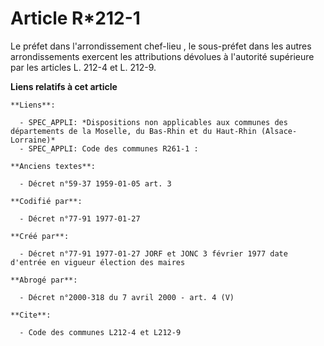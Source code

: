 # Article R*212-1

Le préfet dans l'arrondissement chef-lieu   , le sous-préfet dans les autres arrondissements exercent les attributions
dévolues à l'autorité supérieure par les articles L. 212-4 et L. 212-9.

**Liens relatifs à cet article**

	**Liens**:

	  - SPEC_APPLI: *Dispositions non applicables aux communes des départements de la Moselle, du Bas-Rhin et du Haut-Rhin (Alsace-Lorraine)*
	  - SPEC_APPLI: Code des communes R261-1 :

	**Anciens textes**:

	  - Décret n°59-37 1959-01-05 art. 3

	**Codifié par**:

	  - Décret n°77-91 1977-01-27

	**Créé par**:

	  - Décret n°77-91 1977-01-27 JORF et JONC 3 février 1977 date d'entrée en vigueur élection des maires

	**Abrogé par**:

	  - Décret n°2000-318 du 7 avril 2000 - art. 4 (V)

	**Cite**:

	  - Code des communes L212-4 et L212-9
